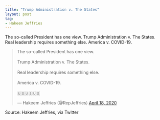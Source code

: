 ```yaml
---
title: "Trump Administration v. The States"
layout: post
tag:
- Hakeem Jeffries
---
```


The so-called President has one view. Trump Administration v. The States. Real leadership requires something else. America v. COVID-19.

<blockquote class="twitter-tweet"><p lang="en" dir="ltr">The so-called President has one view.<br><br>Trump Administration v. The States.<br><br>Real leadership requires something else.<br><br>America v. COVID-19.<br><br>🇺🇸🇺🇸🇺🇸</p>&mdash; Hakeem Jeffries (@RepJeffries) <a href="https://twitter.com/RepJeffries/status/1251573029236326411?ref_src=twsrc%5Etfw">April 18, 2020</a></blockquote> <script async src="https://platform.twitter.com/widgets.js" charset="utf-8"></script>

Source: Hakeem Jeffries, via Twitter
